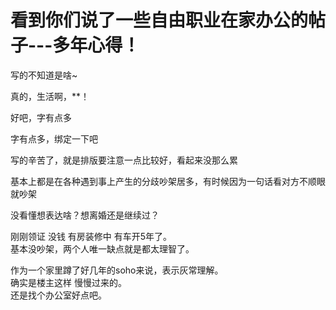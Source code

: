 # 看到你们说了一些自由职业在家办公的帖子---多年心得！


写的不知道是啥~

真的，生活啊，**！<img id="aimg_Fof95" onclick="zoom(this, this.src, 0, 0, 0)" class="zoom" src="https://cdn.jsdelivr.net/gh/hishis/forum-master/public/images/patch.gif" onmouseover="img_onmouseoverfunc(this)" onload="thumbImg(this)" border="0" alt="" />

好吧，字有点多

字有点多，绑定一下吧<img id="aimg_yEdKX" onclick="zoom(this, this.src, 0, 0, 0)" class="zoom" src="https://cdn.jsdelivr.net/gh/hishis/forum-master/public/images/patch.gif" onmouseover="img_onmouseoverfunc(this)" onload="thumbImg(this)" border="0" alt="" />

写的辛苦了，就是排版要注意一点比较好，看起来没那么累

基本上都是在各种遇到事上产生的分歧吵架居多，有时候因为一句话看对方不顺眼就吵架

没看懂想表达啥？想离婚还是继续过？

刚刚领证 没钱 有房装修中 有车开5年了。<br />
基本没吵架，两个人唯一缺点就是都太理智了。

作为一个家里蹲了好几年的soho来说，表示灰常理解。<br />
确实是楼主这样 慢慢过来的。<br />
还是找个办公室好点吧。
